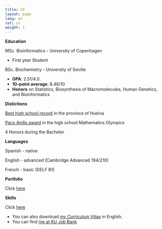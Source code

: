 ```yaml
---
title: CV
layout: page
lang: en
ref: cv
weight: 1
---
```


**Education**

MSc. Bioinformatics - University of Copenhagen

* First year Student 

BSc. Biochemistry - University of Seville

* **GPA**: 2.51/4.0. 
* **10-point average**: 8.46/10
* **Honors** on Statistics, Biosynthesis of Macromolecules, Human Genetics, and Bioinformatics



**Distictions**

[Best high school record](/pages/cv/best_record.html) in the province of Huelva

[Paco Anillo award](/pages/cv/olympics.html) in the high school Mathematics Olympics

4 Honors during the Bachelor

**Languages**

Spanish - native 

English - advanced (Cambridge Advanced 194/210)

French - basic (DELF B1)

**Portfolio**

Click [here](/portfolio/index.html)

**Skills**

Click [here](/skills/index.html)


* You can also download [my *Curriculum Vitae*](http://people.binf.ku.dk/rnq313/cv/CV-en.pdf) in English.
* You can find [me at KU Job Bank](http://jobbank.ku.dk/en/cv/antortjim)

